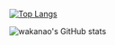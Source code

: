 

[![Top Langs](https://github-readme-stats.vercel.app/api/top-langs/?username=snjssk&layout=compact&langs_count=8&hide=html&theme=merko,css)](https://github.com/anuraghazra/github-readme-stats)

![wakanao's GitHub stats](https://github-readme-stats.vercel.app/api?username=naokiwakata&show_icons=true&hide=contribs&theme=merko)
